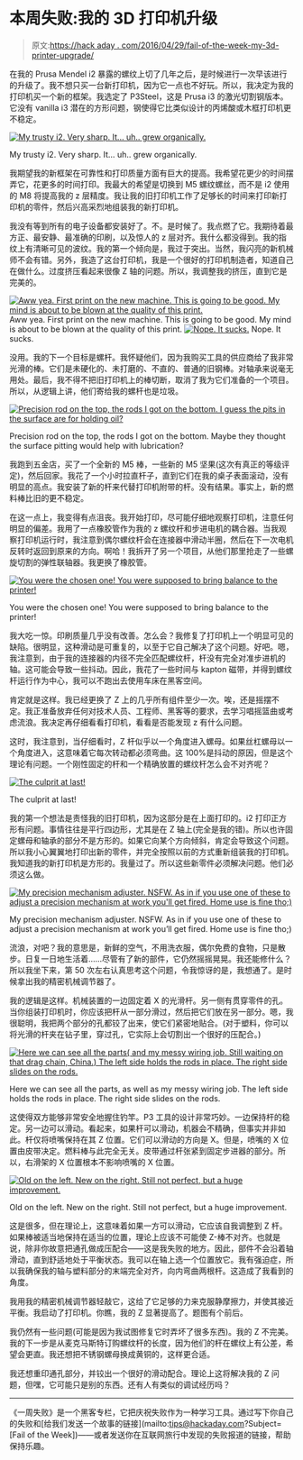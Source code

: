 # 本周失败:我的 3D 打印机升级

> 原文:[https://hack aday . com/2016/04/29/fail-of-the-week-my-3d-printer-upgrade/](https://hackaday.com/2016/04/29/fail-of-the-week-my-3d-printer-upgrade/)

在我的 Prusa Mendel i2 暴露的螺纹上切了几年之后，是时候进行一次早该进行的升级了。我不想只买一台新打印机，因为它一点也不好玩。所以，我决定为我的打印机买一个新的框架。我选定了 P3Steel，这是 Prusa i3 的激光切割钢版本。它没有 vanilla i3 潜在的方形问题，钢使得它比类似设计的丙烯酸或木框打印机更不稳定。

[![My trusty i2\. Very sharp. It... uh.. grew organically. ](../Images/f00ef1b660855e3c2ebae67a58d653b5.png)](https://hackaday.com/wp-content/uploads/2016/04/2016-04-10-12-00-04.jpg)

My trusty i2\. Very sharp. It… uh.. grew organically.

我期望我的新框架在可靠性和打印质量方面有巨大的提高。我希望花更少的时间摆弄它，花更多的时间打印。我最大的希望是切换到 M5 螺纹螺丝，而不是 i2 使用的 M8 将提高我的 z 层精度。我让我的旧打印机工作了足够长的时间来打印新打印机的零件，然后兴高采烈地组装我的新打印机。

我没有等到所有的电子设备都安装好了。不。是时候了。我点燃了它。我期待着最方正、最安静、最准确的印刷，以及惊人的 z 层对齐。我什么都没得到。我的指纹上有清晰可见的波纹。我的第一个倾向是，我过于突出。当然，我闪亮的新机械师不会有错。另外，我造了这台打印机，我是一个很好的打印机制造者，知道自己在做什么。过度挤压看起来很像 Z 轴的问题。所以，我调整我的挤压，直到它是完美的。

 [![Aww yea. First print on the new machine. This is going to be good. My mind is about to be blown at the quality of this print.](../Images/242b02e9eeafcc1f1801bc1a7b919c31.png "Aww yea. First print on the new machine. This is going to be good. My mind is about to be blown at the quality of this print.")](https://hackaday.com/2016/04/29/fail-of-the-week-my-3d-printer-upgrade/2016-04-10-23-00-27/) Aww yea. First print on the new machine. This is going to be good. My mind is about to be blown at the quality of this print. [![Nope. It sucks.](../Images/f09ea3f3cd0f85117f52365b20921675.png "2016-04-11 10.21.53")](https://hackaday.com/2016/04/29/fail-of-the-week-my-3d-printer-upgrade/2016-04-11-10-21-53/) Nope. It sucks.

没用。我的下一个目标是螺杆。我怀疑他们，因为我购买工具的供应商给了我非常光滑的棒。它们是未硬化的、未打磨的、不直的、普通的旧钢棒。对轴承来说毫无用处。最后，我不得不把旧打印机上的棒切断，取消了我为它们准备的一个项目。所以，从逻辑上讲，他们寄给我的螺杆也是垃圾。

[![Precision rod on the top, the rods I got on the bottom. I guess the pits in the surface are for holding oil?](../Images/0ca3c625496ad40b362a2f5ccc7e84ab.png)](https://hackaday.com/wp-content/uploads/2016/04/precision-rod.jpg)

Precision rod on the top, the rods I got on the bottom. Maybe they thought the surface pitting would help with lubrication?

我跑到五金店，买了一个全新的 M5 棒，一些新的 M5 坚果(这次有真正的等级评定)，然后回家。我花了一个小时拉直杆子，直到它们在我的桌子表面滚动，没有明显的高点。我安装了新的杆来代替打印机附带的杆。没有结果。事实上，新的燃料棒比旧的更不稳定。

在这一点上，我变得有点沮丧。我开始打印，尽可能仔细地观察打印机，注意任何明显的偏差。我用了一点橡胶管作为我的 z 螺纹杆和步进电机的耦合器。当我观察打印机运行时，我注意到偶尔螺纹杆会在连接器中滑动半圈，然后在下一次电机反转时返回到原来的方向。啊哈！我拆开了另一个项目，从他们那里抢走了一些螺旋切割的弹性联轴器。我更换了橡胶管。

[![You were the chosen one! You were supposed to bring balance to the printer!](../Images/e93721e839e4944c2f1d37872029e02c.png)](https://hackaday.com/wp-content/uploads/2016/04/coupler.jpg)

You were the chosen one! You were supposed to bring balance to the printer!

我大吃一惊。印刷质量几乎没有改善。怎么会？我修复了打印机上一个明显可见的缺陷。很明显，这种滑动是可重复的，以至于它自己解决了这个问题。好吧。嗯，我注意到，由于我的连接器的内径不完全匹配螺纹杆，杆没有完全对准步进机的轴。这可能会导致一些抖动。因此，我花了一些时间与 kapton 磁带，并得到螺纹杆运行作为中心，我可以不跑出去使用车床在黑客空间。

肯定就是这样。我已经更换了 Z 上的几乎所有组件至少一次。唉，还是摇摆不定。我正准备放弃任何对技术人员、工程师、黑客等的要求，去学习唱摇篮曲或考虑流浪。我决定再仔细看看打印机，看看是否能发现 z 有什么问题。

这时，我注意到，当仔细看时，Z 杆似乎以一个角度进入螺母。如果丝杠螺母以一个角度进入，这意味着它每次转动都必须弯曲。这 100%是抖动的原因，但是这个理论有问题。一个刚性固定的杆和一个精确放置的螺纹杆怎么会不对齐呢？

[![The culprit at last!](../Images/88e5f7d6b21549d07d656d3f801c7dbd.png)](https://hackaday.com/wp-content/uploads/2016/04/aha.jpg)

The culprit at last!

我的第一个想法是责怪我的旧打印机，因为这部分是在上面打印的。i2 打印正方形有问题。事情往往是平行四边形，尤其是在 Z 轴上(完全是我的错)。所以也许固定螺母和轴承的部分不是方形的。如果它向某个方向倾斜，肯定会导致这个问题。所以我小心翼翼地打印出新的零件，并完全按照以前的方式重新组装我的打印机。我知道我的新打印机是方形的。我量过了。所以这些新零件必须解决问题。他们必须这么做。

[![My precision mechanism adjuster. NSFW. As in if you use one of these to adjust a precision mechanism at work you'll get fired. Home use is fine tho;)](../Images/90062ba84e5857812290ecc3d85d02e4.png)](https://hackaday.com/wp-content/uploads/2016/04/precision-adjuster.jpg)

My precision mechanism adjuster. NSFW. As in if you use one of these to adjust a precision mechanism at work you’ll get fired. Home use is fine tho;)

流浪，对吧？我的意思是，新鲜的空气，不用洗衣服，偶尔免费的食物，只是散步。日复一日地生活着……尽管有了新的部件，它仍然摇摇晃晃。我还能修什么？所以我坐下来，第 50 次左右认真思考这个问题，令我惊讶的是，我想通了。是时候拿出我的精密机械调节器了。

我的逻辑是这样。机械装置的一边固定着 X 的光滑杆。另一侧有贯穿零件的孔。当你组装打印机时，你应该把杆从一部分滑过，然后把它们放在另一部分。嗯，我很聪明，我把两个部分的孔都铰了出来，使它们紧密地贴合。(对于塑料，你可以将光滑的杆夹在钻子里，穿过孔，它实际上会切割出一个很好的压配合。)

[![Here we can see all the parts( and my messy wiring job. Still waiting on that drag chain, China.) The left side holds the rods in place. The right side slides on the rods.](../Images/74da366d9d58c9c36bc066bd9ba7c139.png)](https://hackaday.com/wp-content/uploads/2016/04/2016-04-22-17-42-09.jpg)

Here we can see all the parts, as well as my messy wiring job. The left side holds the rods in place. The right side slides on the rods.

这使得双方能够非常安全地握住钓竿。P3 工具的设计非常巧妙。一边保持杆的稳定。另一边可以滑动。看起来，如果杆可以滑动，机器会不精确，但事实并非如此。杆仅将喷嘴保持在其 Z 位置。它们可以滑动的方向是 X。但是，喷嘴的 X 位置由皮带决定。燃料棒与此完全无关。皮带通过杆张紧到固定步进器的部分。所以，右滑架的 X 位置根本不影响喷嘴的 X 位置。

[![Old on the left. New on the right. Still not perfect, but a huge improvement.](../Images/e80c1daef1e0c1c84f7b64258b2bb26c.png)](https://hackaday.com/wp-content/uploads/2016/04/a-big.jpg)

Old on the left. New on the right. Still not perfect, but a huge improvement.

这是很多，但在理论上，这意味着如果一方可以滑动，它应该自我调整到 Z 杆。如果棒被适当地保持在适当的位置，理论上应该不可能使 Z-棒不对齐。也就是说，除非你故意把通孔做成压配合——这是我失败的地方。因此，部件不会沿着轴滑动，直到舒适地处于平衡状态。我可以在轴上选一个位置放它。我有强迫症，所以我确保我的轴与塑料部分的末端完全对齐，向内弯曲两根杆。这造成了我看到的角度。

我用我的精密机械调节器轻敲它，这给了它足够的力来克服静摩擦力，并使其接近平衡。我启动了打印机。你瞧，我的 Z 显著提高了。题图有个前后。

我仍然有一些问题(可能是因为我试图修复它时弄坏了很多东西)。我的 Z 不完美。我的下一步是从麦克马斯特订购螺纹杆的长度，因为他们的杆在螺纹上有公差，希望会更直。我还想把不锈钢螺母换成黄铜的，这样更合适。

我还想重印通孔部分，并铰出一个很好的滑动配合。理论上这将解决我的 Z 问题，但嘿，它可能只是别的东西。还有人有类似的调试经历吗？

* * *

《一周失败》是一个黑客专栏，它把庆祝失败作为一种学习工具。通过写下你自己的失败和[给我们发送一个故事的链接](mailto:tips@hackaday.com?Subject=[Fail of the Week])——或者发送你在互联网旅行中发现的失败报道的链接，帮助保持乐趣。
